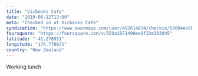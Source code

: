 ```yaml
---
title: "Vicbooks Cafe"
date: "2019-06-12T13:00"
meta: "Checked in at Vicbooks Cafe"
syndication: "https://www.swarmapp.com/user/492614834/checkin/5d004ec8b9ac3800397cec75"
foursquare: "https://foursquare.com/v/550a1971498ee9f23e303045"
latitude: "-41.278931"
longitude: "174.778935"
country: "New Zealand"
---
```

Working lunch
